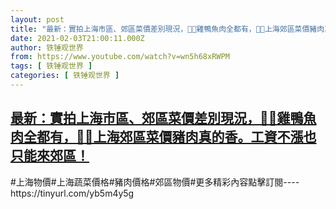 ```yaml
---
layout: post
title: "最新：實拍上海市區、郊區菜價差別現況，🍊🍐雞鴨魚肉全都有，🍑🍒上海郊區菜價豬肉真的香。工資不漲也只能來郊區！"
date: 2021-02-03T21:00:11.000Z
author: 铁锤观世界
from: https://www.youtube.com/watch?v=wn5h68xRWPM
tags: [ 铁锤观世界 ]
categories: [ 铁锤观世界 ]
---
```

<!--1612386011000-->
[最新：實拍上海市區、郊區菜價差別現況，🍊🍐雞鴨魚肉全都有，🍑🍒上海郊區菜價豬肉真的香。工資不漲也只能來郊區！](https://www.youtube.com/watch?v=wn5h68xRWPM)
------

<div>
#上海物價#上海蔬菜價格#豬肉價格#郊區物價#更多精彩內容點擊訂閱----https://tinyurl.com/yb5m4y5g
</div>
